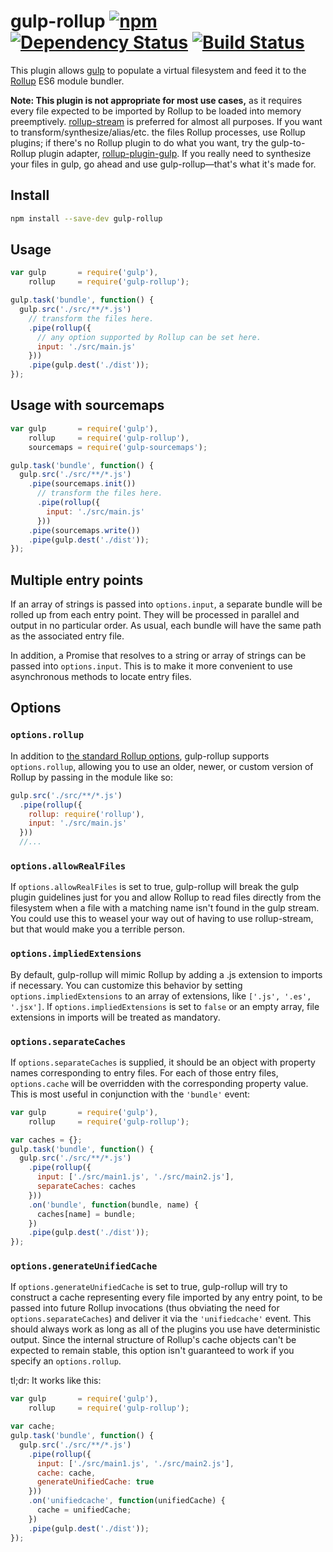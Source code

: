 # gulp-rollup [![npm][npm-image]][npm-url] [![Dependency Status][david-image]][david-url] [![Build Status][travis-image]][travis-url]

This plugin allows [gulp](https://www.npmjs.com/package/gulp) to populate a virtual filesystem and feed it to the [Rollup](https://www.npmjs.com/package/rollup) ES6 module bundler.

**Note: This plugin is not appropriate for most use cases,** as it requires every file expected to be imported by Rollup to be loaded into memory preemptively. [rollup-stream](https://github.com/gulpjs/gulp/blob/master/docs/recipes/rollup-with-rollup-stream.md) is preferred for almost all purposes. If you want to transform/synthesize/alias/etc. the files Rollup processes, use Rollup plugins; if there's no Rollup plugin to do what you want, try the gulp-to-Rollup plugin adapter, [rollup-plugin-gulp](https://www.npmjs.com/package/rollup-plugin-gulp). If you really need to synthesize your files in gulp, go ahead and use gulp-rollup&mdash;that's what it's made for.

## Install

``` bash
npm install --save-dev gulp-rollup
```

## Usage

``` js
var gulp       = require('gulp'),
    rollup     = require('gulp-rollup');

gulp.task('bundle', function() {
  gulp.src('./src/**/*.js')
    // transform the files here.
    .pipe(rollup({
      // any option supported by Rollup can be set here.
      input: './src/main.js'
    }))
    .pipe(gulp.dest('./dist'));
});
```

## Usage with sourcemaps

``` js
var gulp       = require('gulp'),
    rollup     = require('gulp-rollup'),
    sourcemaps = require('gulp-sourcemaps');

gulp.task('bundle', function() {
  gulp.src('./src/**/*.js')
    .pipe(sourcemaps.init())
      // transform the files here.
      .pipe(rollup({
        input: './src/main.js'
      }))
    .pipe(sourcemaps.write())
    .pipe(gulp.dest('./dist'));
});
```

## Multiple entry points

If an array of strings is passed into `options.input`, a separate bundle will be rolled up from each entry point. They will be processed in parallel and output in no particular order. As usual, each bundle will have the same path as the associated entry file.

In addition, a Promise that resolves to a string or array of strings can be passed into `options.input`. This is to make it more convenient to use asynchronous methods to locate entry files.

## Options

### `options.rollup`

In addition to [the standard Rollup options](https://github.com/rollup/rollup/wiki/JavaScript-API), gulp-rollup supports `options.rollup`, allowing you to use an older, newer, or custom version of Rollup by passing in the module like so:

``` js
gulp.src('./src/**/*.js')
  .pipe(rollup({
    rollup: require('rollup'),
    input: './src/main.js'
  }))
  //...
```

### `options.allowRealFiles`

If `options.allowRealFiles` is set to true, gulp-rollup will break the gulp plugin guidelines just for you and allow Rollup to read files directly from the filesystem when a file with a matching name isn't found in the gulp stream. You could use this to weasel your way out of having to use rollup-stream, but that would make you a terrible person.

### `options.impliedExtensions`

By default, gulp-rollup will mimic Rollup by adding a .js extension to imports if necessary. You can customize this behavior by setting `options.impliedExtensions` to an array of extensions, like `['.js', '.es', '.jsx']`. If `options.impliedExtensions` is set to `false` or an empty array, file extensions in imports will be treated as mandatory.

### `options.separateCaches`

If `options.separateCaches` is supplied, it should be an object with property names corresponding to entry files. For each of those entry files, `options.cache` will be overridden with the corresponding property value. This is most useful in conjunction with the `'bundle'` event:

```js
var gulp       = require('gulp'),
    rollup     = require('gulp-rollup');

var caches = {};
gulp.task('bundle', function() {
  gulp.src('./src/**/*.js')
    .pipe(rollup({
      input: ['./src/main1.js', './src/main2.js'],
      separateCaches: caches
    }))
    .on('bundle', function(bundle, name) {
      caches[name] = bundle;
    })
    .pipe(gulp.dest('./dist'));
});
```

### `options.generateUnifiedCache`

If `options.generateUnifiedCache` is set to true, gulp-rollup will try to construct a cache representing every file imported by any entry point, to be passed into future Rollup invocations (thus obviating the need for `options.separateCaches`) and deliver it via the `'unifiedcache'` event. This should always work as long as all of the plugins you use have deterministic output. Since the internal structure of Rollup's cache objects can't be expected to remain stable, this option isn't guaranteed to work if you specify an `options.rollup`.

tl;dr: It works like this:

```js
var gulp       = require('gulp'),
    rollup     = require('gulp-rollup');

var cache;
gulp.task('bundle', function() {
  gulp.src('./src/**/*.js')
    .pipe(rollup({
      input: ['./src/main1.js', './src/main2.js'],
      cache: cache,
      generateUnifiedCache: true
    }))
    .on('unifiedcache', function(unifiedCache) {
      cache = unifiedCache;
    })
    .pipe(gulp.dest('./dist'));
});
```

[npm-url]: https://npmjs.org/package/gulp-rollup
[npm-image]: https://img.shields.io/npm/v/gulp-rollup.svg
[david-url]: https://david-dm.org/mcasimir/gulp-rollup
[david-image]: https://david-dm.org/mcasimir/gulp-rollup/status.svg
[travis-url]: https://travis-ci.org/mcasimir/gulp-rollup
[travis-image]: https://img.shields.io/travis/mcasimir/gulp-rollup/master.svg
